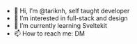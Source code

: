 - 👋 Hi, I’m @tariknh, self taught developer
- 👀 I’m interested in full-stack and design
- 🌱 I’m currently learning Sveltekit
- 📫 How to reach me: DM

<!---
tariknh/tariknh is a ✨ special ✨ repository because its `README.md` (this file) appears on your GitHub profile.
You can click the Preview link to take a look at your changes.
--->
